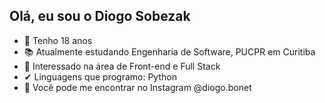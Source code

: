 ## Olá, eu sou o Diogo Sobezak

- 👴 Tenho 18 anos
- 📚 Atualmente estudando Engenharia de Software, PUCPR em Curitiba
- 👀 Interessado na área de Front-end e Full Stack
- ✔ Linguagens que programo: Python
- 👋 Você pode me encontrar no Instagram @diogo.bonet

<!---
diogobonet/diogobonet is a ✨ special ✨ repository because its `README.md` (this file) appears on your GitHub profile.
You can click the Preview link to take a look at your changes.
--->
